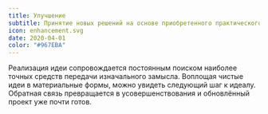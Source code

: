 ```yaml
---
title: Улучшение
subtitle: Принятие новых решений на основе приобретенного практического опыта
icon: enhancement.svg
date: 2020-04-01
color: "#967EBA"
---
```


Реализация идеи сопровождается постоянным поиском наиболее точных средств передачи изначального замысла. Воплощая чистые идеи в материальные формы, можно увидеть следующий шаг к идеалу. Обратная связь превращается в усовершенствования и обновлённый проект уже почти готов.
